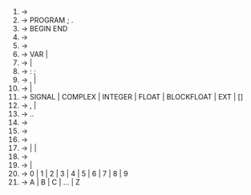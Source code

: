 1. <signal-program> -> <program>
1. <program> -> PROGRAM <procedure-identifier> ; <block>.
1. <block> -> <declarations> BEGIN <statements-list> END
1. <statements-list> -> <empty>
1. <declarations> -> <variable-declarations>
1. <variable-declarations> -> VAR <declarations-list> | <empty>
1. <declarations-list> -> <declaration> <declarations-list> | <emty>
1. <declaration> -> <variable-identifier><identifiers-list>: <attribute><attributes-list> ;
1. <identifiers-list> -> , <variable-identifier><identifiers-list> | <empty>
1. <attributes-list> -> <attribute> <attributes-list> | <empty>
1. <attribute> -> SIGNAL
    | COMPLEX
    | INTEGER
    | FLOAT
    | BLOCKFLOAT
    | EXT
    | [<range><ranges-list>]
1. <ranges-list> -> ,<range> <ranges-list> | <empty>
1. <range> -> <unsigned-integer> .. <unsigned-integer>
1. <variable-identifier> -> <identifier>
1. <procedure-identifier> -> <identifier>
1. <identifier> -> <letter><strign>
1. <string> -> <letter><string>
    | <digit><string>
    | <empty>
1. <unsigned-integer> -> <digit><digits-string>
1. <digits-string> -> <digit><digits-string> | <empty>
1. <digit> -> 0 | 1 | 2 | 3 | 4 | 5 | 6 | 7 | 8 | 9
1. <letter> -> A | B | C | ... | Z
